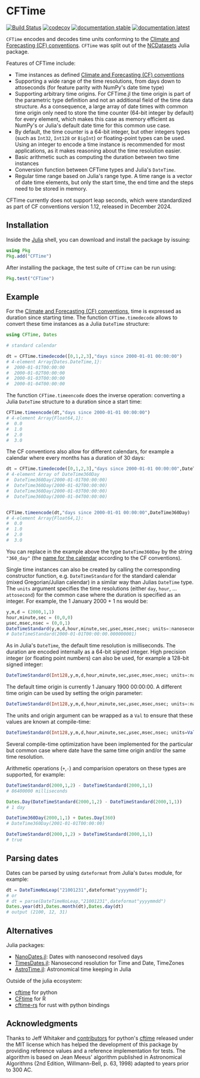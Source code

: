 # CFTime

[![Build Status](https://github.com/JuliaGeo/CFTime.jl/actions/workflows/CI.yml/badge.svg)](https://github.com/JuliaGeo/CFTime.jl/actions)
[![codecov](https://codecov.io/gh/JuliaGeo/CFTime.jl/graph/badge.svg?token=A6XMcOvIFr)](https://codecov.io/gh/JuliaGeo/CFTime.jl)
[![documentation stable](https://img.shields.io/badge/docs-stable-blue.svg)](https://juliageo.github.io/CFTime.jl/stable/)
[![documentation latest](https://img.shields.io/badge/docs-latest-blue.svg)](https://juliageo.github.io/CFTime.jl/latest/)


`CFTime` encodes and decodes time units conforming to the [Climate and Forecasting (CF) conventions](https://cfconventions.org/).
`CFTime` was split out of the [NCDatasets](https://github.com/JuliaGeo/NCDatasets.jl) Julia package.

Features of CFTime include:

* Time instances as defined [Climate and Forecasting (CF) conventions](https://cfconventions.org/)
* Supporting a wide range of the time resolutions, from days down to attoseconds (for feature parity with NumPy's date time type)
* Supporting arbitrary time origins. For CFTime.jl the time origin is part of the parametric type definition and not an additional field of the time data structure. As a consequence, a large array of date times with common time origin only need to store the time counter (64-bit integer by default) for every element, which makes this case as memory efficient as NumPy's or Julia's default date time for this common use case.
* By default, the time counter is a 64-bit integer, but other integers types (such as `Int32`, `Int128` or `BigInt`) or floating-point types can be used. Using an integer to encode a time instance is recommended for most applications, as it makes reasoning about the time resolution easier.
* Basic arithmetic such as computing the duration between two time instances
* Conversion function between CFTime types and Julia's `DateTime`.
* Regular time range based on Julia's range type. A time range is a vector of date time elements, but only the start time, the end time and the steps need to be stored in memory.

CFTime currently does not support leap seconds, which were standardized as part of CF conventions version 1.12, released in December 2024.

## Installation

Inside the [Julia](https://julialang.org/) shell, you can download and install the package by issuing:

```julia
using Pkg
Pkg.add("CFTime")
```

After installing the package, the test suite of `CFTime` can be run using:

```julia
Pkg.test("CFTime")
```

## Example

For the [Climate and Forecasting (CF) conventions](https://cfconventions.org/Data/cf-conventions/cf-conventions-1.12/cf-conventions.html#time-coordinate-units), time is expressed as duration since starting time. The function `CFTime.timedecode` allows to convert these
time instances as a Julia `DateTime` structure:

```julia
using CFTime, Dates

# standard calendar

dt = CFTime.timedecode([0,1,2,3],"days since 2000-01-01 00:00:00")
# 4-element Array{Dates.DateTime,1}:
#  2000-01-01T00:00:00
#  2000-01-02T00:00:00
#  2000-01-03T00:00:00
#  2000-01-04T00:00:00
```


The function `CFTime.timeencode` does the inverse operation: converting a Julia `DateTime` structure to a duration since a start time:

```julia
CFTime.timeencode(dt,"days since 2000-01-01 00:00:00")
# 4-element Array{Float64,1}:
#  0.0
#  1.0
#  2.0
#  3.0
```

The CF conventions also allow for different calendars, for example a calendar where every months has a duration of 30 days:

```julia
dt = CFTime.timedecode([0,1,2,3],"days since 2000-01-01 00:00:00",DateTime360Day)
# 4-element Array of DateTime360Day
#  DateTime360Day(2000-01-01T00:00:00)
#  DateTime360Day(2000-01-02T00:00:00)
#  DateTime360Day(2000-01-03T00:00:00)
#  DateTime360Day(2000-01-04T00:00:00)


CFTime.timeencode(dt,"days since 2000-01-01 00:00:00",DateTime360Day)
# 4-element Array{Float64,1}:
#  0.0
#  1.0
#  2.0
#  3.0
```
You can replace in the example above the type `DateTime360Day` by the string `"360_day"` (the [name for the calendar](https://cfconventions.org/Data/cf-conventions/cf-conventions-1.12/cf-conventions.html#calendar) according to the CF conventions).

Single time instances can also be created by calling the corresponding constructor function, e.g. `DateTimeStandard` for the standard calendar (mixed Gregorian/Julian calendar)
in a similar way than Julias `DateTime` type.
The `units` argument specifies the time resolutions (either `day`, `hour`, ... `attosecond`) for the common case where the duration is specified as an integer.
For example, the 1 January 2000 + 1 ns would be:

```julia
y,m,d = (2000,1,1)
hour,minute,sec = (0,0,0)
µsec,msec,nsec = (0,0,1)
DateTimeStandard(y,m,d,hour,minute,sec,µsec,msec,nsec; units=:nanosecond)
# DateTimeStandard(2000-01-01T00:00:00.000000001)
```

As in Julia's `DateTime`, the default time resolution is milliseconds.
The duration are encoded internally as a 64-bit signed integer. High precision integer (or floating point numbers) can also be used, for example a 128-bit signed integer:


```julia
DateTimeStandard(Int128,y,m,d,hour,minute,sec,µsec,msec,nsec; units=:nanosecond)
```

The default time origin is currently 1 January 1900 00:00:00. A different time origin can be used by setting the origin parameter:

```julia
DateTimeStandard(Int128,y,m,d,hour,minute,sec,µsec,msec,nsec; units=:nanosecond, origin=(1970,1,1))
```

The units and origin argument can be wrapped as a `Val` to ensure that these values are known at compile-time:

```julia
DateTimeStandard(Int128,y,m,d,hour,minute,sec,µsec,msec,nsec; units=Val(:nanosecond), origin=Val((1970,1,1)))
```

Several compile-time optimization have been implemented for the particular but common case where date have the same time origin and/or the same time resolution.

Arithmetic operations (`+`,`-`) and comparision operators on these types are supported, for example:


```julia
DateTimeStandard(2000,1,2) - DateTimeStandard(2000,1,1)
# 86400000 milliseconds

Dates.Day(DateTimeStandard(2000,1,2) - DateTimeStandard(2000,1,1))
# 1 day

DateTime360Day(2000,1,1) + Dates.Day(360)
# DateTime360Day(2001-01-01T00:00:00)

DateTimeStandard(2000,1,2) > DateTimeStandard(2000,1,1)
# true
```


## Parsing dates

Dates can be parsed by using `dateformat` from Julia's `Dates` module, for example:

```julia
dt = DateTimeNoLeap("21001231",dateformat"yyyymmdd");
# or
# dt = parse(DateTimeNoLeap,"21001231",dateformat"yyyymmdd")
Dates.year(dt),Dates.month(dt),Dates.day(dt)
# output (2100, 12, 31)
```

## Alternatives

Julia packages:

 * [NanoDates.jl](https://github.com/JuliaTime/NanoDates.jl): Dates with nanosecond resolved days
 * [TimesDates.jl](https://github.com/JeffreySarnoff/TimesDates.jl): Nanosecond resolution for Time and Date, TimeZones
 * [AstroTime.jl](https://github.com/JuliaAstro/AstroTime.jl): Astronomical time keeping in Julia

Outside of the julia ecosystem:

* [cftime](https://unidata.github.io/cftime/) for python
* [CFtime](https://CRAN.R-project.org/package=CFtime) for R
* [cftime-rs](https://github.com/antscloud/cftime-rs) for rust with python bindings

## Acknowledgments

Thanks to Jeff Whitaker and [contributors](https://github.com/Unidata/cftime/graphs/contributors) for python's [cftime](https://github.com/Unidata/cftime) released under the MIT license which has helped the development of this package by providing reference values and a reference implementation for tests. The algorithm is based on Jean Meeus' algorithm published in Astronomical Algorithms (2nd Edition, Willmann-Bell, p. 63, 1998) adapted to years prior to 300 AC.
